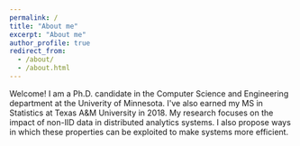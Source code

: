 ```yaml
---
permalink: /
title: "About me"
excerpt: "About me"
author_profile: true
redirect_from: 
  - /about/
  - /about.html
---
```


Welcome! I am a Ph.D. candidate in the Computer Science and Engineering department at the Univerity of Minnesota. I've also earned my MS in Statistics at Texas A&M University in 2018. My research focuses on the impact of non-IID data in distributed analytics systems. I also propose ways in which these properties can be exploited to make systems more efficient.
